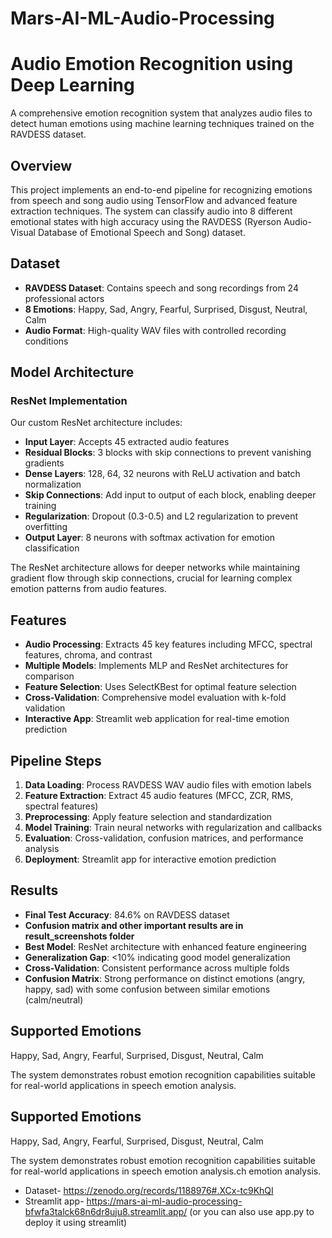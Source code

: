 # Mars-AI-ML-Audio-Processing
# Audio Emotion Recognition using Deep Learning

A comprehensive emotion recognition system that analyzes audio files to detect human emotions using machine learning techniques trained on the RAVDESS dataset.

## Overview
This project implements an end-to-end pipeline for recognizing emotions from speech and song audio using TensorFlow and advanced feature extraction techniques. The system can classify audio into 8 different emotional states with high accuracy using the RAVDESS (Ryerson Audio-Visual Database of Emotional Speech and Song) dataset.

## Dataset
- **RAVDESS Dataset**: Contains speech and song recordings from 24 professional actors
- **8 Emotions**: Happy, Sad, Angry, Fearful, Surprised, Disgust, Neutral, Calm
- **Audio Format**: High-quality WAV files with controlled recording conditions

## Model Architecture
### ResNet Implementation
Our custom ResNet architecture includes:
- **Input Layer**: Accepts 45 extracted audio features
- **Residual Blocks**: 3 blocks with skip connections to prevent vanishing gradients
- **Dense Layers**: 128, 64, 32 neurons with ReLU activation and batch normalization
- **Skip Connections**: Add input to output of each block, enabling deeper training
- **Regularization**: Dropout (0.3-0.5) and L2 regularization to prevent overfitting
- **Output Layer**: 8 neurons with softmax activation for emotion classification

The ResNet architecture allows for deeper networks while maintaining gradient flow through skip connections, crucial for learning complex emotion patterns from audio features.

## Features
- **Audio Processing**: Extracts 45 key features including MFCC, spectral features, chroma, and contrast
- **Multiple Models**: Implements MLP and ResNet architectures for comparison
- **Feature Selection**: Uses SelectKBest for optimal feature selection
- **Cross-Validation**: Comprehensive model evaluation with k-fold validation
- **Interactive App**: Streamlit web application for real-time emotion prediction

## Pipeline Steps
1. **Data Loading**: Process RAVDESS WAV audio files with emotion labels
2. **Feature Extraction**: Extract 45 audio features (MFCC, ZCR, RMS, spectral features)
3. **Preprocessing**: Apply feature selection and standardization
4. **Model Training**: Train neural networks with regularization and callbacks
5. **Evaluation**: Cross-validation, confusion matrices, and performance analysis
6. **Deployment**: Streamlit app for interactive emotion prediction

## Results
- **Final Test Accuracy**: 84.6% on RAVDESS dataset
- **Confusion matrix and other important results are in result_screenshots folder**
- **Best Model**: ResNet architecture with enhanced feature engineering
- **Generalization Gap**: <10% indicating good model generalization
- **Cross-Validation**: Consistent performance across multiple folds
- **Confusion Matrix**: Strong performance on distinct emotions (angry, happy, sad) with some confusion between similar emotions (calm/neutral)

## Supported Emotions
Happy, Sad, Angry, Fearful, Surprised, Disgust, Neutral, Calm

The system demonstrates robust emotion recognition capabilities suitable for real-world applications in speech emotion analysis.

## Supported Emotions
Happy, Sad, Angry, Fearful, Surprised, Disgust, Neutral, Calm

The system demonstrates robust emotion recognition capabilities suitable for real-world applications in speech emotion analysis.ch emotion analysis.

- Dataset- https://zenodo.org/records/1188976#.XCx-tc9KhQI
- Streamlit app- https://mars-ai-ml-audio-processing-bfwfa3talck68n6dr8uju8.streamlit.app/
   (or you can also use app.py to deploy it using streamlit)
